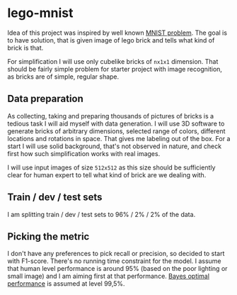 # lego-mnist

Idea of this project was inspired by well known [MNIST problem](https://en.wikipedia.org/wiki/MNIST_database). The goal is to have solution, that
is given image of lego brick and tells what kind of brick is that.

For simplification I will use only cubelike bricks of `nx1x1` dimension. That should be fairly simple problem for starter project with image recognition,
 as bricks are of simple, regular shape.

## Data preparation

As collecting, taking and preparing thousands of pictures of bricks is a tedious task I will aid myself with data generation. I will use 3D software
to generate bricks of arbitrary dimensions, selected range of colors, different locations and rotations in space. That gives me labeling out of the box.
For a start I will use solid background, that's not observed in nature, and check first how such simplification works with real images.

I will use input images of size `512x512` as this size should be sufficiently clear for human expert to tell what kind of brick are we dealing with.

## Train / dev / test sets

I am splitting train / dev / test sets to 96% / 2% / 2% of the data.

## Picking the metric

I don't have any preferences to pick recall or precision, so decided to start with F1-score. There's no running time constraint for the model. I assume
that human level performance is around 95% (based on the poor lighting or small image) and I am aiming first at that performance. [Bayes optimal 
performance](https://en.wikipedia.org/wiki/Bayes_error_rate) is assumed at level 99,5%. 

